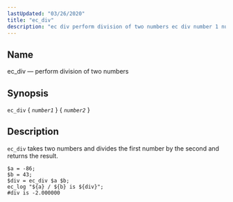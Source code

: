```yaml
---
lastUpdated: "03/26/2020"
title: "ec_div"
description: "ec div perform division of two numbers ec div number 1 number 2 ec div takes two numbers and divides the first number by the second and returns the result Example 16 33 ec div example..."
---
```


<a name="sieve.ref.ec_div"></a> 
## Name

ec_div — perform division of two numbers

## Synopsis

`ec_div` { *`number1`* } { *`number2`* }

<a name="idp29323904"></a> 
## Description

`ec_div` takes two numbers and divides the first number by the second and returns the result.

<a name="example.ec_div"></a> 


```
$a = -86;
$b = 43;
$div = ec_div $a $b;
ec_log "${a} / ${b} is ${div}";
#div is -2.000000
```